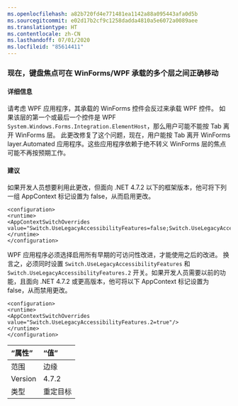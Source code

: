 ```yaml
---
ms.openlocfilehash: a82b720fd4e771481ea1142a88a095443afa0d5b
ms.sourcegitcommit: e02d17b2cf9c1258dadda4810a5e6072a0089aee
ms.translationtype: HT
ms.contentlocale: zh-CN
ms.lasthandoff: 07/01/2020
ms.locfileid: "85614411"
---
```

### <a name="keyboard-focus-now-moves-correctly-across-multiple-layers-of-winformswpf-hosting"></a>现在，键盘焦点可在 WinForms/WPF 承载的多个层之间正确移动

#### <a name="details"></a>详细信息

请考虑 WPF 应用程序，其承载的 WinForms 控件会反过来承载 WPF 控件。 如果该层的第一个或最后一个控件是 WPF `System.Windows.Forms.Integration.ElementHost`，那么用户可能不能按 Tab 离开 WinForms 层。 此更改修复了这个问题，现在，用户能按 Tab 离开 WinForms layer.Automated 应用程序。这些应用程序依赖于绝不转义 WinForms 层的焦点可能不再按预期工作。

#### <a name="suggestion"></a>建议

如果开发人员想要利用此更改，但面向 .NET 4.7.2 以下的框架版本，他可将下列一组 AppContext 标记设置为 false，从而启用更改。

<pre><code class="lang-xml">&lt;configuration&gt;&#13;&#10;&lt;runtime&gt;&#13;&#10;&lt;AppContextSwitchOverrides value=&quot;Switch.UseLegacyAccessibilityFeatures=false;Switch.UseLegacyAccessibilityFeatures.2=false&quot;/&gt;&#13;&#10;&lt;/runtime&gt;&#13;&#10;&lt;/configuration&gt;&#13;&#10;</code></pre>

WPF 应用程序必须选择启用所有早期的可访问性改进，才能使用之后的改进。 换言之，必须同时设置 `Switch.UseLegacyAccessibilityFeatures` 和 `Switch.UseLegacyAccessibilityFeatures.2` 开关。如果开发人员需要以前的功能，且面向 .NET 4.7.2 或更高版本，他可将以下 AppContext 标记设置为 false，从而禁用更改。

<pre><code class="lang-xml">&lt;configuration&gt;&#13;&#10;&lt;runtime&gt;&#13;&#10;&lt;AppContextSwitchOverrides value=&quot;Switch.UseLegacyAccessibilityFeatures.2=true&quot;/&gt;&#13;&#10;&lt;/runtime&gt;&#13;&#10;&lt;/configuration&gt;&#13;&#10;</code></pre>

| “属性”    | “值”       |
|:--------|:------------|
| 范围   | 边缘        |
| Version | 4.7.2       |
| 类型    | 重定目标 |

